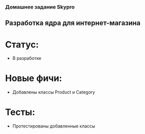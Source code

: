 ### Домашнее задание Skypro
## Разработка ядра для интернет-магазина
# Статус:
* В разработке
# Новые фичи:
* Добавлены классы Product и Category
# Тесты:
* Протестированы добавленные классы